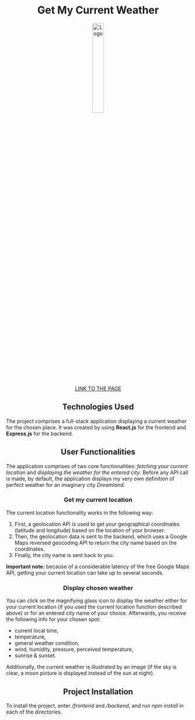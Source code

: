 <h1 align="center">Get My Current Weather</h1>

<p align="center">
<img src="https://cdn-icons-png.flaticon.com/512/979/979585.png" alt="Logo" width="25%" height="25%">
</p>

<p align="center"><a href="https://get-my-current-weather.netlify.app/">LINK TO THE PAGE</a></p>

<h2 align="center">Technologies Used</h2>

The project comprises a full-stack application displaying a current weather for the chosen place. It was created by using **React.js** for the frontend and **Express.js** for the backend.

<h2 align="center">User Functionalities</h2>

The application comprises of two core functionalities: _fetching your current location_ and _displaying the weather for the entered city_. Before any API call is made, by default, the application displays my very own definition of perfect weather for an imaginary city _Dreamland_.

<h3 align="center">Get my current location</h3>

The current location functionality works in the following way:

1. First, a geolocation API is used to get your geographical coordinates (latitude and longitude) based on the location of your browser.
2. Then, the geolocation data is sent to the backend, which uses a Google Maps reversed geocoding API to return the city name based on the coordinates.
3. Finally, the city name is sent back to you.

**Important note:** because of a considerable latency of the free Google Maps API, getting your current location can take up to several seconds.

<h3 align="center">Display chosen weather</h3>

You can click on the magnifying glass icon to display the weather either for your current location (if you used the current location function described above) or for an entered city name of your choice. Afterwards, you receive the following info for your chosen spot:

- current local time,
- temperature,
- general weather condition,
- wind, humidity, pressure, perceived temperature,
- sunrise & sunset.

Additionally, the current weather is illustrated by an image (if the sky is clear, a moon picture is displayed instead of the sun at night).

<h2 align="center">Project Installation</h2>

To install the project, enter _/frontend_ and _/backend_, and run _npm install_ in each of the directories.

